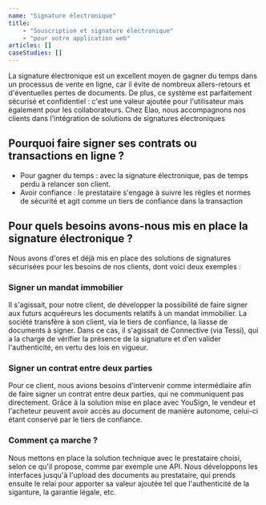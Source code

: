 ```yaml
---
name: "Signature électronique"
title: 
    - "Souscription et signature électronique"
    - "pour votre application web"
articles: []
caseStudies: []
---
```

La signature électronique est un excellent moyen de gagner du temps dans un processus de vente en ligne, car il évite de nombreux allers-retours et d'éventuelles pertes de documents. De plus, ce système est parfaitement sécurisé et confidentiel : c'est une valeur ajoutée pour l'utilisateur mais également pour les collaborateurs. Chez Elao, nous accompagnons nos clients dans l'intégration de solutions de signatures électroniques 

## Pourquoi faire signer ses contrats ou transactions en ligne ? 

- Pour gagner du temps : avec la signature électronique, pas de temps perdu à relancer son client.
- Avoir confiance : le prestataire s'engage à suivre les règles et normes de sécurité et agit comme un tiers de confiance dans la transaction

## Pour quels besoins avons-nous mis en place la signature électronique ? 

Nous avons d'ores et déjà mis en place des solutions de signatures sécurisées pour les besoins de nos clients, dont voici deux exemples :

### Signer un mandat immobilier

Il s'agissait, pour notre client, de développer la possibilité de faire signer aux futurs acquéreurs les documents relatifs à un mandat immobilier. La société transfère à son client, via le tiers de confiance, la liasse de documents à signer. Dans ce cas, il s'agissait de Connective (via Tessi), qui a la charge de vérifier la présence de la signature et d'en valider l'authenticité, en vertu des lois en vigueur.  

### Signer un contrat entre deux parties

Pour ce client, nous avions besoins d'intervenir comme intermédiaire afin de faire signer un contrat entre deux parties, qui ne communiquent pas directement. Grâce à la solution mise en place avec YouSign, le vendeur et l'acheteur peuvent avoir accès au document de manière autonome, celui-ci étant conservé par le tiers de confiance. 

### Comment ça marche ? 

Nous mettons en place la solution technique avec le prestataire choisi, selon ce qu'il propose, comme par exemple une API. Nous développons les interfaces jusqu'à l'upload des documents au prestataire, qui prends ensuite le relai pour apporter sa valeur ajoutée tel que l'authenticité de la siganture, la garantie légale, etc.

